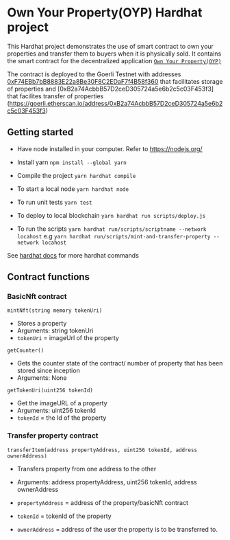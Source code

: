 # Own Your Property(OYP) Hardhat project

This Hardhat project demonstrates the use of smart contract to own your properties and transfer them to buyers when it is physically sold. It contains the smart contract for the decentralized application [`Own Your Property(OYP)`](https://github.com/Joshuailuma/Own-Your-Property-Next-JS)

The contract is deployed to the Goerli Testnet with addresses [0xF74EBb7bB8883E22a8Be30F8C2EDaF7f4B58f360](https://goerli.etherscan.io/address/0xF74EBb7bB8883E22a8Be30F8C2EDaF7f4B58f360) that facilitates storage of properties and [0xB2a74AcbbB57D2ceD305724a5e6b2c5c03F453f3] that facilites transfer of properties (https://goerli.etherscan.io/address/0xB2a74AcbbB57D2ceD305724a5e6b2c5c03F453f3)

## Getting started

- Have node installed in your computer. Refer to https://nodejs.org/

- Install yarn `npm install --global yarn`

- Compile the project `yarn hardhat compile`

- To start a local node `yarn hardhat node`

- To run unit tests `yarn test`

- To deploy to local blockchain `yarn hardhat run scripts/deploy.js`

- To run the scripts `yarn hardhat run/scripts/scriptname --network locahost` e.g `yarn hardhat run/scripts/mint-and-transfer-property --network locahost`

See [hardhat docs](https://hardhat.org/docs) for more hardhat commands

## Contract functions

### BasicNft contract

`mintNft(string memory tokenUri)`

- Stores a property
- Arguments: string tokenUri
- `tokenUri` = imageUrl of the property

`getCounter()`

- Gets the counter state of the contract/ number of property that has been stored since inception
- Arguments: None

`getTokenUri(uint256 tokenId)`

- Get the imageURL of a property
- Arguments: uint256 tokenId
- `tokenId` = the Id of the property

### Transfer property contract

`transferItem(address propertyAddress, uint256 tokenId, address ownerAddress)`

- Transfers property from one address to the other
- Arguments: address propertyAddress, uint256 tokenId, address ownerAddress
- `propertyAddress` = address of the property/basicNft contract
- `tokenId` = tokenId of the property

- `ownerAddress` = address of the user the property is to be transferred to.

